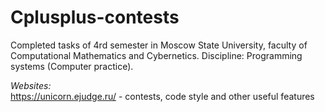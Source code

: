 # Cplusplus-contests
Completed tasks of 4rd semester in Moscow State University, faculty of Computational Mathematics and Cybernetics. Discipline: Programming systems (Computer practice).

*Websites:*\
https://unicorn.ejudge.ru/ - contests, code style and other useful features

